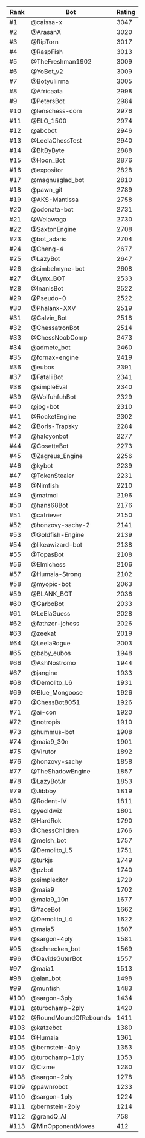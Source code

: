 Rank|Bot|Rating
---|---|---
#1|@caissa-x|3047
#2|@ArasanX|3020
#3|@RipTorn|3017
#4|@RaspFish|3013
#5|@TheFreshman1902|3009
#6|@YoBot_v2|3009
#7|@Botyuliirma|3005
#8|@Africaata|2998
#9|@PetersBot|2984
#10|@lenschess-com|2976
#11|@ELO_1500|2974
#12|@abcbot|2946
#13|@LeelaChessTest|2940
#14|@BitByByte|2888
#15|@Hoon_Bot|2876
#16|@expositor|2828
#17|@magnusglad_bot|2810
#18|@pawn_git|2789
#19|@AKS-Mantissa|2758
#20|@odonata-bot|2731
#21|@Weiawaga|2730
#22|@SaxtonEngine|2708
#23|@bot_adario|2704
#24|@Cheng-4|2677
#25|@LazyBot|2647
#26|@simbelmyne-bot|2608
#27|@Lynx_BOT|2533
#28|@InanisBot|2522
#29|@Pseudo-0|2522
#30|@Phalanx-XXV|2519
#31|@Calvin_Bot|2518
#32|@ChessatronBot|2514
#33|@ChessNoobComp|2473
#34|@admete_bot|2460
#35|@fornax-engine|2419
#36|@eubos|2391
#37|@FataliiBot|2341
#38|@simpleEval|2340
#39|@WolfuhfuhBot|2329
#40|@jpg-bot|2310
#41|@RocketEngine|2302
#42|@Boris-Trapsky|2284
#43|@halcyonbot|2277
#44|@CosetteBot|2273
#45|@Zagreus_Engine|2256
#46|@kybot|2239
#47|@TokenStealer|2231
#48|@Nimfish|2210
#49|@matmoi|2196
#50|@hans68Bot|2176
#51|@catriever|2150
#52|@honzovy-sachy-2|2141
#53|@Goldfish-Engine|2139
#54|@likeawizard-bot|2138
#55|@TopasBot|2108
#56|@Elmichess|2106
#57|@Humaia-Strong|2102
#58|@myopic-bot|2063
#59|@BLANK_BOT|2036
#60|@GarboBot|2033
#61|@LeElaGuess|2028
#62|@fathzer-jchess|2026
#63|@zeekat|2019
#64|@LeelaRogue|2003
#65|@baby_eubos|1948
#66|@AshNostromo|1944
#67|@jangine|1933
#68|@Demolito_L6|1931
#69|@Blue_Mongoose|1926
#70|@ChessBot8051|1926
#71|@ai-con|1920
#72|@notropis|1910
#73|@hummus-bot|1908
#74|@maia9_30n|1901
#75|@Virutor|1892
#76|@honzovy-sachy|1858
#77|@TheShadowEngine|1857
#78|@LazyBotJr|1853
#79|@Jibbby|1819
#80|@Rodent-IV|1811
#81|@yeoldwiz|1801
#82|@HardRok|1790
#83|@ChessChildren|1766
#84|@melsh_bot|1757
#85|@Demolito_L5|1751
#86|@turkjs|1749
#87|@pzbot|1740
#88|@simplexitor|1729
#89|@maia9|1702
#90|@maia9_10n|1677
#91|@YaceBot|1662
#92|@Demolito_L4|1622
#93|@maia5|1607
#94|@sargon-4ply|1581
#95|@schnecken_bot|1569
#96|@DavidsGuterBot|1557
#97|@maia1|1513
#98|@alan_bot|1498
#99|@munfish|1483
#100|@sargon-3ply|1434
#101|@turochamp-2ply|1420
#102|@RoundMoundOfRebounds|1411
#103|@katzebot|1380
#104|@Humaia|1361
#105|@bernstein-4ply|1353
#106|@turochamp-1ply|1353
#107|@Cizme|1280
#108|@sargon-2ply|1278
#109|@pawnrobot|1233
#110|@sargon-1ply|1224
#111|@bernstein-2ply|1214
#112|@grandQ_AI|758
#113|@MinOpponentMoves|412
